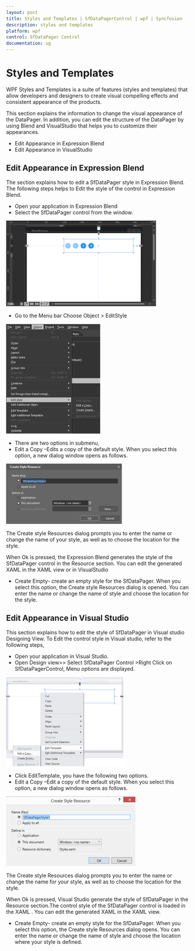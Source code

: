 ```yaml
---
layout: post
title: Styles and Templates | SfDataPagerControl | wpf | Syncfusion
description: styles and templates
platform: wpf
control: SfDataPager Control
documentation: ug
---
```


# Styles and Templates

WPF Styles and Templates is a suite of features (styles and templates) that allow developers and designers to create visual compelling effects and consistent appearance of the products.

This section explains the information to change the visual appearance of the DataPager. In addition, you can edit the structure of the DataPager by using Blend and VisualStudio that helps you to customize their appearances. 

* Edit Appearance in Expression Blend
* Edit Appearance in VisualStudio

## Edit Appearance in Expression Blend


The section explains how to edit a SfDataPager style in Expression Blend. The following steps helps to Edit the style of the control in Expression Blend.

* Open your application in Expression Blend
* Select the SfDataPager control from the window.



![A:/Dcumentationimages/sfmulticolumnimage/sfdatapager/expressionblend.png](Styles-and-Templates_images/Styles-and-Templates_img1.png)





*  Go to the Menu bar Choose Object > EditStyle



![A:/Dcumentationimages/sfmulticolumnimage/sfdatapager/object.png](Styles-and-Templates_images/Styles-and-Templates_img2.png)



* There are two options in submenu,
* Edit a Copy –Edits a copy of the default style. When you select this option, a new dialog window opens as follows.



![A:/Dcumentationimages/sfmulticolumnimage/sfdatapager/editcopy.png](Styles-and-Templates_images/Styles-and-Templates_img3.png)





The Create style Resources dialog prompts you to enter the name or change the name of your style, as well as to choose the location for the style.

When Ok is pressed, the Expression Blend generates the style of the SfDataPager control in the Resource section. You can edit the generated XAML in the XAML view or in VisualStudio

* Create Empty- create an empty style for the SfDataPager. When you select this option, the Create style Resources dialog is opened. You can enter the name or change the name of style and choose the location for the style.

## Edit Appearance in Visual Studio


This section explains how to edit the style of SfDataPager in Visual studio Designing View. To Edit the control style in Visual studio, refer to the following steps,

* Open your application in Visual Studio.
* Open Design view>> Select SfDataPager Control >Right Click on SfDataPagerControl, Menu options are displayed.



![A:/Dcumentationimages/sfmulticolumnimage/sfdatapager/edittemplate.png](Styles-and-Templates_images/Styles-and-Templates_img4.png)



* Click EditTemplate, you have the following two options. 
* Edit a Copy –Edit a copy of the default style. When you select this option, a new dialog window opens as follows.



![A:/Dcumentationimages/sfmulticolumnimage/sfdatapager/editcopyvisual.png](Styles-and-Templates_images/Styles-and-Templates_img5.png)





The Create style Resources dialog prompts you to enter the name or change the name for your style, as well as to choose the location for the style.

When Ok is pressed, Visual Studio generate the style of SfDataPager in the Resource section.The control style of the SfDataPager control is loaded in the XAML . You can edit the generated XAML in the XAML view.

* Create Empty- create an empty style for the SfDataPager. When you select this option, the Create style Resources dialog opens. You can enter the name or change the name of style and choose the location where your style is defined.




